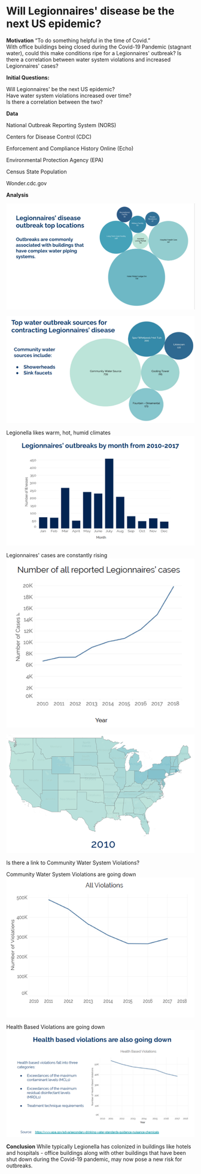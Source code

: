 # Will Legionnaires' disease be the next US epidemic?

**Motivation**
“To do something helpful in the time of Covid.”     
With office buildings being closed during the Covid-19 Pandemic (stagnant water), could this make conditions ripe for a Legionnaires' outbreak?  Is there a correlation between water system violations and increased Legionnaires' cases?

**Initial Questions:**  

Will Legionnaires' be the next US epidemic?  
Have water system violations increased over time?  
Is there a correlation between the two?

**Data**

National Outbreak Reporting System (NORS)

Centers for Disease Control (CDC)

Enforcement and Compliance History Online (Echo)

Environmental Protection Agency (EPA)

Census State Population

Wonder.cdc.gov

**Analysis**


![](/locationsvisual.png)


![](png/watersourcesvisual.png)

Legionella likes warm, hot, humid climates
![](png/climate.png)

Legionnaires' cases are constantly rising
![](png/riseleg.png)

![](png/map.gif)

Is there a link to Community Water System Violations?

Community Water System Violations are going down
![](png/waterviolations.png)

Health Based Violations are going down
![](png/healthbased.png)


**Conclusion**
While typically Legionella has colonized in buildings like hotels and hospitals - office buildings along with other buildings that have been shut down during the Covid-19 pandemic, may now pose a new risk for outbreaks.

<a href="/legionnaires.pdf" class="image fit"><img src="images/marr_pic.jpg" alt=""></a>
